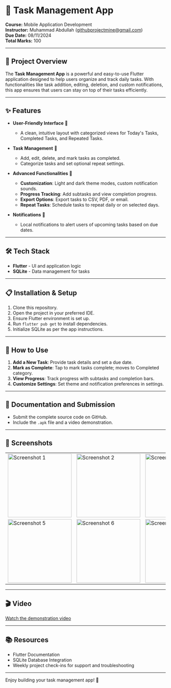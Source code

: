 # 📱 Task Management App

**Course:** Mobile Application Development  
**Instructor:** Muhammad Abdullah (githubprojectmine@gmail.com)  
**Due Date:** 08/11/2024  
**Total Marks:** 100  

---

## 🎯 Project Overview
The **Task Management App** is a powerful and easy-to-use Flutter application designed to help users organize and track daily tasks. With functionalities like task addition, editing, deletion, and custom notifications, this app ensures that users can stay on top of their tasks efficiently.

---

## ✨ Features

- **User-Friendly Interface** 🌈
  - A clean, intuitive layout with categorized views for Today's Tasks, Completed Tasks, and Repeated Tasks.

- **Task Management** 📝
  - Add, edit, delete, and mark tasks as completed.
  - Categorize tasks and set optional repeat settings.

- **Advanced Functionalities** 🚀
  - **Customization**: Light and dark theme modes, custom notification sounds.
  - **Progress Tracking**: Add subtasks and view completion progress.
  - **Export Options**: Export tasks to CSV, PDF, or email.
  - **Repeat Tasks**: Schedule tasks to repeat daily or on selected days.

- **Notifications** 🔔
  - Local notifications to alert users of upcoming tasks based on due dates.

---

## 🛠️ Tech Stack

- **Flutter** - UI and application logic
- **SQLite** - Data management for tasks

---

## 📋 Installation & Setup

1. Clone this repository.
2. Open the project in your preferred IDE.
3. Ensure Flutter environment is set up.
4. Run `flutter pub get` to install dependencies.
5. Initialize SQLite as per the app instructions.

---

## 🧩 How to Use

1. **Add a New Task**: Provide task details and set a due date.
2. **Mark as Complete**: Tap to mark tasks complete; moves to Completed category.
3. **View Progress**: Track progress with subtasks and completion bars.
4. **Customize Settings**: Set theme and notification preferences in settings.

---

## 📝 Documentation and Submission

- Submit the complete source code on GitHub.
- Include the `.apk` file and a video demonstration.

---

## 📸 Screenshots

<table>
  <tr>
    <td><img src="https://github.com/user-attachments/assets/3ed8a149-49a8-44b3-9871-6cf8a8fe6c71" alt="Screenshot 1" width="200"/></td>
    <td><img src="https://github.com/user-attachments/assets/58f92a9e-a6a7-4a98-a721-614f73057fdf" alt="Screenshot 2" width="200"/></td>
    <td><img src="https://github.com/user-attachments/assets/3e8cfc82-6b0d-4bf6-a1cf-761a7d138731" alt="Screenshot 3" width="200"/></td>
     <td><img src="https://github.com/user-attachments/assets/7f2cb956-d0f3-488c-ad36-410d4f9b20de" alt="Screenshot 4" width="200"/></td>
  </tr>
  <tr>
    <td><img src="https://github.com/user-attachments/assets/b5c4667b-f395-48f9-914d-53347b338c83" alt="Screenshot 5" width="200"/></td>
    <td><img src="https://github.com/user-attachments/assets/5c1b1a6d-1a53-42aa-a867-5eb2f4cdeb0b" alt="Screenshot 6" width="200"/></td>
       <td><img src="https://github.com/user-attachments/assets/a74434b4-4119-4823-973d-5c25e9ac4961" alt="Screenshot 7" width="200"/></td>
    <td><img src="https://github.com/user-attachments/assets/0e28100d-fd44-41bf-b198-305ef4a2100d" alt="Screenshot 8" width="200"/></td>
  </tr>

 
</table>

---
## 🎬 Video

[Watch the demonstration video](https://github.com/user-attachments/assets/78708bc1-4c55-46ae-a02f-cb931793d213)

---

## 📚 Resources
- Flutter Documentation
- SQLite Database Integration
- Weekly project check-ins for support and troubleshooting

---

Enjoy building your task management app! 🚀
